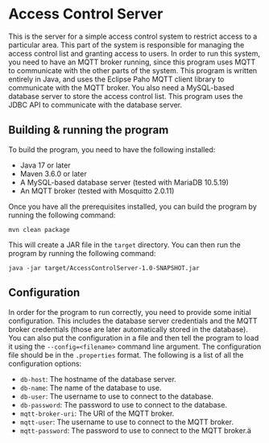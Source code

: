 # Access Control Server
This is the server for a simple access control system to restrict access to a particular area. This part of the system
is responsible for managing the access control list and granting access to users. In order to run this system, you need 
to have an MQTT broker running, since this program uses MQTT to communicate with the other parts of the system. This program
is written entirely in Java, and uses the Eclipse Paho MQTT client library to communicate with the MQTT broker. You also
need a MySQL-based database server to store the access control list. This program uses the JDBC API to communicate with
the database server.

## Building & running the program
To build the program, you need to have the following installed:
* Java 17 or later
* Maven 3.6.0 or later
* A MySQL-based database server (tested with MariaDB 10.5.19)
* An MQTT broker (tested with Mosquitto 2.0.11)

Once you have all the prerequisites installed, you can build the program by running the following command:
```shell
mvn clean package
```

This will create a JAR file in the `target` directory. You can then run the program by running the following command:
```shell
java -jar target/AccessControlServer-1.0-SNAPSHOT.jar
```

## Configuration
In order for the program to run correctly, you need to provide some initial configuration. This includes the database
server credentials and the MQTT broker credentials (those are later automatically stored in the database). You can also
put the configuration in a file and then tell the program to load it using the `--config=<filename>` command line argument. The
configuration file should be in the `.properties` format. The following is a list of all the configuration options:
* `db-host`: The hostname of the database server.
* `db-name`: The name of the database to use.
* `db-user`: The username to use to connect to the database.
* `db-password`: The password to use to connect to the database.
* `mqtt-broker-uri`: The URI of the MQTT broker.
* `mqtt-user`: The username to use to connect to the MQTT broker.
* `mqtt-password`: The password to use to connect to the MQTT broker.ä